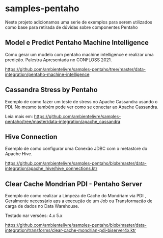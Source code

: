 # samples-pentaho
Neste projeto adicionamos uma serie de exemplos para serem utilizados como base para retirada de dúvidas sobre componentes Pentaho

## Model e Predict Pentaho Machine Intelligence
 Como gerar um modelo com pentaho machine intelligence e realizar uma predição.
 Palestra Apresentada no CONFLOSS 2021.

 https://github.com/ambientelivre/samples-pentaho/tree/master/data-integration/pentaho-machine-intelligence

## Cassandra Stress by Pentaho
 Exemplo de como fazer um teste de stress no Apache Cassandra usando o PDI.
 No mesmo também pode ver como se conectar ao Apache Cassandra.

 Leia mais em:
 https://github.com/ambientelivre/samples-pentaho/tree/master/data-integration/apache_cassandra

## Hive Connection
 Exemplo de como configurar uma Conexão JDBC com o metastore do Apache Hive.
 
 https://github.com/ambientelivre/samples-pentaho/blob/master/data-integration/apache_hive/hive_connections.ktr

## Clear Cache Mondrian PDI - Pentaho Server
  Exemplo de como realizar a Limpeza de Cache do Mondriam via PDI , Geralmente necessário aps a execução de um Job ou Transformacão de carga de dados no Data Warehouse.
  
  Testado nar versões:
  4.x
  5.x
  
  https://github.com/ambientelivre/samples-pentaho/blob/master/data-integration/transforms/clear-cache-mondrian-pdi-biserver4x.ktr
  
